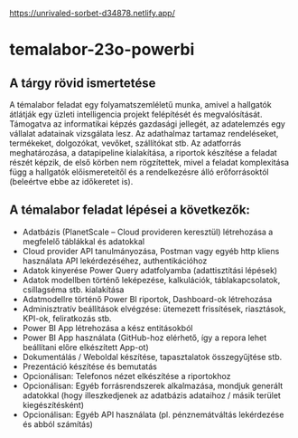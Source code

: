 https://unrivaled-sorbet-d34878.netlify.app/

# temalabor-23o-powerbi

## A tárgy rövid ismertetése

A témalabor feladat egy folyamatszemléletű munka, amivel a hallgatók átlátják egy üzleti intelligencia projekt felépítését és megvalósítását. Támogatva az informatikai képzés gazdasági jellegét, az adatelemzés egy vállalat adatainak vizsgálata lesz. Az adathalmaz tartamaz rendeléseket, termékeket, dolgozókat, vevőket, szállítókat stb. 
Az adatforrás meghatározása, a datapipeline kialakítása, a riportok készítése a feladat részét képzik, de első körben nem rögzítettek, mivel a feladat komplexitása függ a hallgatók előismereteitől és a rendelkezésre álló erőforrásoktól (beleértve ebbe az időkeretet is).

## A témalabor feladat lépései a következők:

* Adatbázis (PlanetScale – Cloud provideren keresztül) létrehozása a megfelelő táblákkal és adatokkal
* Cloud provider API tanulmányozása, Postman vagy egyéb http kliens használata API lekérdezéséhez, authentikációhoz
* Adatok kinyerése Power Query adatfolyamba (adattisztítási lépések)
* Adatok modellben történő leképezése, kalkulációk, táblakapcsolatok, csillagséma stb. kialakítása
* Adatmodellre történő Power BI riportok, Dashboard-ok létrehozása
* Adminisztratív beállítások elvégzése: ütemezett frissítések, riasztások, KPI-ok, feliratkozás stb.
* Power BI App létrehozása a kész entitásokból
* Power BI App használata (GitHub-hoz elérhető, így a repora lehet beállítani előre elkészített App-ot)
* Dokumentálás / Weboldal készítése, tapasztalatok összegyűjtése stb.
* Prezentáció készítése és bemutatás
* Opcionálisan: Telefonos nézet elkészítése a riportokhoz
* Opcionálisan: Egyéb forrásrendszerek alkalmazása, mondjuk generált adatokkal (hogy illeszkedjenek az adatbázis adataihoz / másik terület kiegészítésként)
* Opcionálisan: Egyéb API használata (pl. pénznemátváltás lekérdezése és abból számítás)
